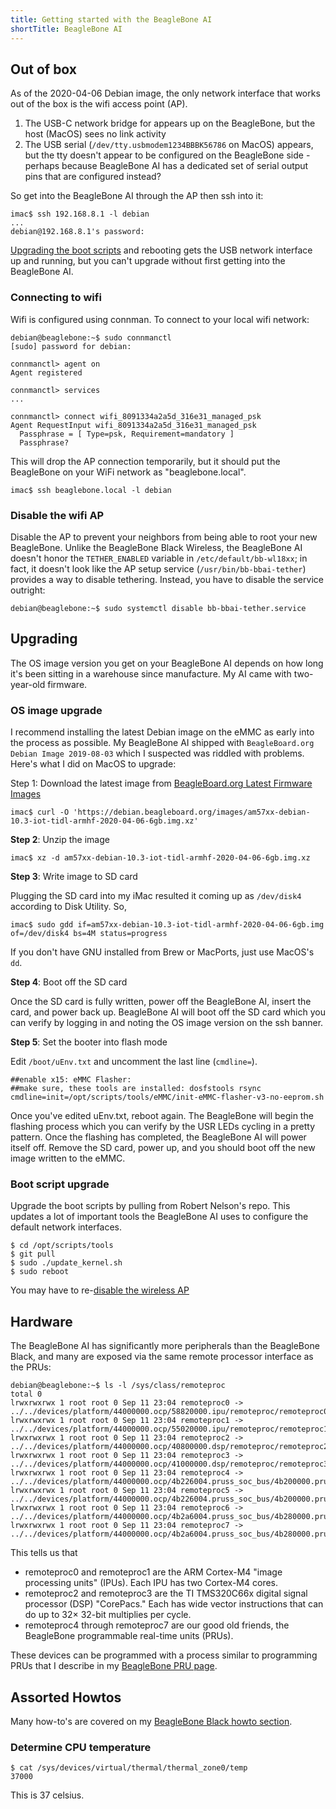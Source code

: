 ```yaml
---
title: Getting started with the BeagleBone AI
shortTitle: BeagleBone AI
---
```


## Out of box

As of the 2020-04-06 Debian image, the only network interface that works out of
the box is the wifi access point (AP).

1. The USB-C network bridge for appears up on the BeagleBone, but the host
   (MacOS) sees no link activity
2. The USB serial (`/dev/tty.usbmodem1234BBBK56786` on MacOS) appears, but the
   tty doesn't appear to be configured on the BeagleBone side - perhaps because
   BeagleBone AI has a dedicated set of serial output pins that are configured
   instead?

So get into the BeagleBone AI through the AP then ssh into it:

```
imac$ ssh 192.168.8.1 -l debian
...
debian@192.168.8.1's password: 
```

[Upgrading the boot scripts](#upgrading-boot-scripts) and rebooting gets the
USB network interface up and running, but you can't upgrade without first
getting into the BeagleBone AI.

### Connecting to wifi

Wifi is configured using connman.  To connect to your local wifi network:

```
debian@beaglebone:~$ sudo connmanctl 
[sudo] password for debian: 

connmanctl> agent on
Agent registered

connmanctl> services
...

connmanctl> connect wifi_8091334a2a5d_316e31_managed_psk
Agent RequestInput wifi_8091334a2a5d_316e31_managed_psk
  Passphrase = [ Type=psk, Requirement=mandatory ]
  Passphrase?
```

This will drop the AP connection temporarily, but it should put the BeagleBone
on your WiFi network as "beaglebone.local".

```
imac$ ssh beaglebone.local -l debian
```

### Disable the wifi AP

Disable the AP to prevent your neighbors from being able to root your new
BeagleBone.  Unlike the BeagleBone Black Wireless, the BeagleBone AI doesn't
honor the `TETHER_ENABLED` variable in `/etc/default/bb-wl18xx`; in fact, it
doesn't look like the AP setup service (`/usr/bin/bb-bbai-tether`) provides a
way to disable tethering.  Instead, you have to disable the service outright:

```
debian@beaglebone:~$ sudo systemctl disable bb-bbai-tether.service
```

## Upgrading

The OS image version you get on your BeagleBone AI depends on how long it's been
sitting in a warehouse since manufacture.  My AI came with two-year-old
firmware.

### OS image upgrade

I recommend installing the latest Debian image on the eMMC as early into the
process as possible.  My BeagleBone AI shipped with `BeagleBoard.org Debian
Image 2019-08-03` which I suspected was riddled with problems.  Here's what I
did on MacOS to upgrade:

Step 1: Download the latest image from [BeagleBoard.org Latest Firmware Images][]

    imac$ curl -O 'https://debian.beagleboard.org/images/am57xx-debian-10.3-iot-tidl-armhf-2020-04-06-6gb.img.xz'

[BeagleBoard.org Latest Firmware Images]: https://beagleboard.org/latest-images

**Step 2**: Unzip the image

    imac$ xz -d am57xx-debian-10.3-iot-tidl-armhf-2020-04-06-6gb.img.xz

**Step 3**: Write image to SD card

Plugging the SD card into my iMac resulted it coming up as `/dev/disk4`
according to Disk Utility.  So,

    imac$ sudo gdd if=am57xx-debian-10.3-iot-tidl-armhf-2020-04-06-6gb.img of=/dev/disk4 bs=4M status=progress

If you don't have GNU installed from Brew or MacPorts, just use MacOS's `dd`.

**Step 4**: Boot off the SD card

Once the SD card is fully written, power off the BeagleBone AI, insert the card,
and power back up.  BeagleBone AI will boot off the SD card which you can verify
by logging in and noting the OS image version on the ssh banner.

**Step 5**: Set the booter into flash mode

Edit `/boot/uEnv.txt` and uncomment the last line (`cmdline=`).

    ##enable x15: eMMC Flasher:
    ##make sure, these tools are installed: dosfstools rsync
    cmdline=init=/opt/scripts/tools/eMMC/init-eMMC-flasher-v3-no-eeprom.sh

Once you've edited uEnv.txt, reboot again.  The BeagleBone will begin the flashing process which you can
verify by the USR LEDs cycling in a pretty pattern.  Once the flashing has
completed, the BeagleBone AI will power itself off.  Remove the SD card, power
up, and you should boot off the new image written to the eMMC.

### Boot script upgrade

Upgrade the boot scripts by pulling from Robert Nelson's repo.  This updates a
lot of important tools the BeagleBone AI uses to configure the default network
interfaces.

    $ cd /opt/scripts/tools
    $ git pull
    $ sudo ./update_kernel.sh
    $ sudo reboot

You may have to re-[disable the wireless AP](#disable-the-wifi-ap)

## Hardware

The BeagleBone AI has significantly more peripherals than the BeagleBone Black,
and many are exposed via the same remote processor interface as the PRUs:

```
debian@beaglebone:~$ ls -l /sys/class/remoteproc 
total 0
lrwxrwxrwx 1 root root 0 Sep 11 23:04 remoteproc0 -> ../../devices/platform/44000000.ocp/58820000.ipu/remoteproc/remoteproc0
lrwxrwxrwx 1 root root 0 Sep 11 23:04 remoteproc1 -> ../../devices/platform/44000000.ocp/55020000.ipu/remoteproc/remoteproc1
lrwxrwxrwx 1 root root 0 Sep 11 23:04 remoteproc2 -> ../../devices/platform/44000000.ocp/40800000.dsp/remoteproc/remoteproc2
lrwxrwxrwx 1 root root 0 Sep 11 23:04 remoteproc3 -> ../../devices/platform/44000000.ocp/41000000.dsp/remoteproc/remoteproc3
lrwxrwxrwx 1 root root 0 Sep 11 23:04 remoteproc4 -> ../../devices/platform/44000000.ocp/4b226004.pruss_soc_bus/4b200000.pruss/4b234000.pru/remoteproc/remoteproc4
lrwxrwxrwx 1 root root 0 Sep 11 23:04 remoteproc5 -> ../../devices/platform/44000000.ocp/4b226004.pruss_soc_bus/4b200000.pruss/4b238000.pru/remoteproc/remoteproc5
lrwxrwxrwx 1 root root 0 Sep 11 23:04 remoteproc6 -> ../../devices/platform/44000000.ocp/4b2a6004.pruss_soc_bus/4b280000.pruss/4b2b4000.pru/remoteproc/remoteproc6
lrwxrwxrwx 1 root root 0 Sep 11 23:04 remoteproc7 -> ../../devices/platform/44000000.ocp/4b2a6004.pruss_soc_bus/4b280000.pruss/4b2b8000.pru/remoteproc/remoteproc7
```

This tells us that

- remoteproc0 and remoteproc1 are the ARM Cortex-M4 "image processing units"
  (IPUs).  Each IPU has two Cortex-M4 cores.
- remoteproc2 and remoteproc3 are the TI TMS320C66x digital signal processor
  (DSP) "CorePacs."  Each has wide vector instructions that can do up to 32&#215; 32-bit multiplies per cycle.
- remoteproc4 through remoteproc7 are our good old friends, the BeagleBone 
  programmable real-time units (PRUs).

These devices can be programmed with a process similar to programming PRUs that
I describe in my [BeagleBone PRU page][].

[BeagleBone PRU page]: {filename}beaglebone-pru.md

## Assorted Howtos

Many how-to's are covered on my [BeagleBone Black howto section]({filename}beaglebone.md#assorted-howtos).

### Determine CPU temperature

    $ cat /sys/devices/virtual/thermal/thermal_zone0/temp
    37000

This is 37 celsius.
